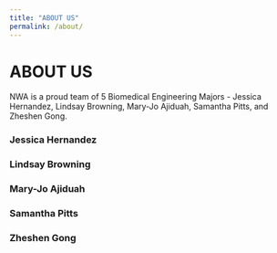 ```yaml
---
title: "ABOUT US"
permalink: /about/
---
```


# ABOUT US
NWA is a proud team of 5 Biomedical Engineering Majors - Jessica Hernandez, Lindsay Browning, Mary-Jo Ajiduah, Samantha Pitts, and Zheshen Gong.

### Jessica Hernandez

### Lindsay Browning

### Mary-Jo Ajiduah

### Samantha Pitts

### Zheshen Gong


